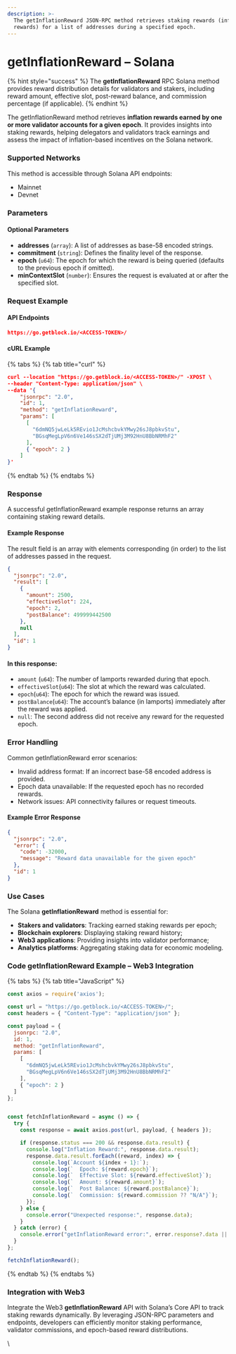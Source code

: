 ```yaml
---
description: >-
  The getInflationReward JSON-RPC method retrieves staking rewards (inflation
  rewards) for a list of addresses during a specified epoch.
---
```


# getInflationReward – Solana

{% hint style="success" %}
The **getInflationReward** RPC Solana method provides reward distribution details for validators and stakers, including reward amount, effective slot, post-reward balance, and commission percentage (if applicable).&#x20;
{% endhint %}

The getInflationReward method retrieves **inflation rewards earned by one or more validator accounts for a given epoch**. It provides insights into staking rewards, helping delegators and validators track earnings and assess the impact of inflation-based incentives on the Solana network.

### Supported Networks

This method is accessible through Solana API endpoints:

* Mainnet
* Devnet

### Parameters

#### Optional Parameters

* **addresses** (`array`): A list of addresses as base-58 encoded strings.
* **commitment** (`string`): Defines the finality level of the response.
* **epoch** (`u64`): The epoch for which the reward is being queried (defaults to the previous epoch if omitted).
* **minContextSlot** (`number`): Ensures the request is evaluated at or after the specified slot.

### Request Example

#### API Endpoints

```json
https://go.getblock.io/<ACCESS-TOKEN>/
```

#### cURL Example

{% tabs %}
{% tab title="curl" %}
```json
curl --location "https://go.getblock.io/<ACCESS-TOKEN>/" -XPOST \
--header "Content-Type: application/json" \
--data '{
    "jsonrpc": "2.0",
    "id": 1,
    "method": "getInflationReward",
    "params": [
      [
        "6dmNQ5jwLeLk5REvio1JcMshcbvkYMwy26sJ8pbkvStu",
        "BGsqMegLpV6n6Ve146sSX2dTjUMj3M92HnU8BbNRMhF2"
      ],
      { "epoch": 2 }
    ]
}'

```
{% endtab %}
{% endtabs %}

### Response

A successful getInflationReward example response returns an array containing staking reward details.

#### Example Response

The result field is an array with elements corresponding (in order) to the list of addresses passed in the request.

```json
{
  "jsonrpc": "2.0",
  "result": [
    {
      "amount": 2500,
      "effectiveSlot": 224,
      "epoch": 2,
      "postBalance": 499999442500
    },
    null
  ],
  "id": 1
}
```

#### **In this response:**

* `amount` (`u64`): The number of lamports rewarded during that epoch.&#x20;
* `effectiveSlot`(`u64`): The slot at which the reward was calculated.&#x20;
* `epoch`(`u64`): The epoch for which the reward was issued.&#x20;
* `postBalance`(`u64`): The account’s balance (in lamports) immediately after the reward was applied.
* `null`: The second address did not receive any reward for the requested epoch.

### Error Handling

Common getInflationReward error scenarios:

* Invalid address format: If an incorrect base-58 encoded address is provided.
* Epoch data unavailable: If the requested epoch has no recorded rewards.
* Network issues: API connectivity failures or request timeouts.

#### Example Error Response

```json
{
  "jsonrpc": "2.0",
  "error": {
    "code": -32000,
    "message": "Reward data unavailable for the given epoch"
  },
  "id": 1
}
```

### Use Cases

The Solana **getInflationReward** method is essential for:

* **Stakers and validators**: Tracking earned staking rewards per epoch;
* **Blockchain explorers**: Displaying staking reward history;
* **Web3 applications**: Providing insights into validator performance;
* **Analytics platforms**: Aggregating staking data for economic modeling.

### Code getInflationReward Example – Web3 Integration

{% tabs %}
{% tab title="JavaScript" %}
```javascript
const axios = require('axios');

const url = "https://go.getblock.io/<ACCESS-TOKEN>/"; 
const headers = { "Content-Type": "application/json" };

const payload = {
  jsonrpc: "2.0",
  id: 1,
  method: "getInflationReward",
  params: [
    [
      "6dmNQ5jwLeLk5REvio1JcMshcbvkYMwy26sJ8pbkvStu",
      "BGsqMegLpV6n6Ve146sSX2dTjUMj3M92HnU8BbNRMhF2"
    ],
    { "epoch": 2 }
  ]
};


const fetchInflationReward = async () => {
  try {
    const response = await axios.post(url, payload, { headers });

    if (response.status === 200 && response.data.result) {
      console.log("Inflation Reward:", response.data.result);
      response.data.result.forEach((reward, index) => {
        console.log(`Account ${index + 1}:`);
        console.log(`  Epoch: ${reward.epoch}`);
        console.log(`  Effective Slot: ${reward.effectiveSlot}`);
        console.log(`  Amount: ${reward.amount}`);
        console.log(`  Post Balance: ${reward.postBalance}`);
        console.log(`  Commission: ${reward.commission ?? "N/A"}`);
      });
    } else {
      console.error("Unexpected response:", response.data);
    }
  } catch (error) {
    console.error("getInflationReward error:", error.response?.data || error.message);
  }
};

fetchInflationReward();

```
{% endtab %}
{% endtabs %}

### Integration with Web3

Integrate the Web3 **getInflationReward** API with Solana’s Core API to track staking rewards dynamically. By leveraging JSON-RPC parameters and endpoints, developers can efficiently monitor staking performance, validator commissions, and epoch-based reward distributions.

\
